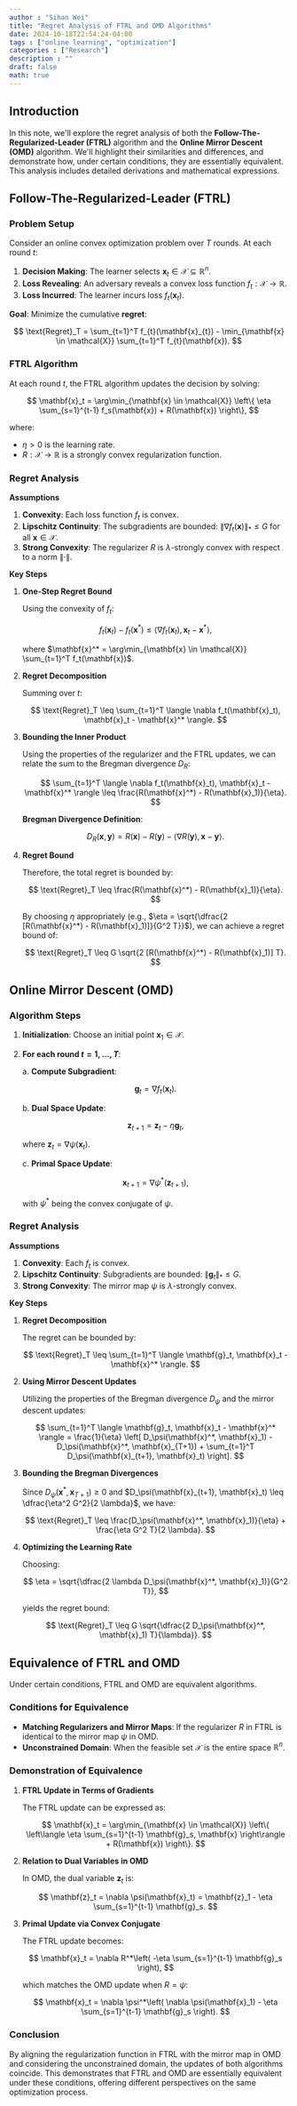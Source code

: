 ```yaml
---
author : "Sihan Wei"
title: "Regret Analysis of FTRL and OMD Algorithms"
date: 2024-10-18T22:54:24-04:00
tags : ["online learning", "optimization"]
categories : ["Research"]
description : ""
draft: false
math: true
---
```



## Introduction

In this note, we'll explore the regret analysis of both the **Follow-The-Regularized-Leader (FTRL)** algorithm and the **Online Mirror Descent (OMD)** algorithm. We'll highlight their similarities and differences, and demonstrate how, under certain conditions, they are essentially equivalent. This analysis includes detailed derivations and mathematical expressions.

## Follow-The-Regularized-Leader (FTRL)

### Problem Setup

Consider an online convex optimization problem over $T$ rounds. At each round $t$:

1. **Decision Making**: The learner selects $\mathbf{x}_t \in \mathcal{X} \subseteq \mathbb{R}^n$.
2. **Loss Revealing**: An adversary reveals a convex loss function $f_t : \mathcal{X} \rightarrow \mathbb{R}$.
3. **Loss Incurred**: The learner incurs loss $f_t(\mathbf{x}_t)$.

**Goal**: Minimize the cumulative **regret**: 

$$
\text{Regret}_T = \sum_{t=1}^T f_{t}(\mathbf{x}_{t}) - \min_{\mathbf{x} \in \mathcal{X}} \sum_{t=1}^T f_{t}(\mathbf{x}).
$$



### FTRL Algorithm

At each round $t$, the FTRL algorithm updates the decision by solving:

$$
\mathbf{x}_t = \arg\min_{\mathbf{x} \in \mathcal{X}} \left\{ \eta \sum_{s=1}^{t-1} f_s(\mathbf{x}) + R(\mathbf{x}) \right\},
$$

where:

- $\eta > 0$ is the learning rate.
- $R : \mathcal{X} \rightarrow \mathbb{R}$ is a strongly convex regularization function.

### Regret Analysis

**Assumptions**

1. **Convexity**: Each loss function $f_t$ is convex.
2. **Lipschitz Continuity**: The subgradients are bounded: $\| \nabla f_t(\mathbf{x}) \|_* \leq G$ for all $\mathbf{x} \in \mathcal{X}$.
3. **Strong Convexity**: The regularizer $R$ is $\lambda$-strongly convex with respect to a norm $\| \cdot \|$.

**Key Steps**

1. **One-Step Regret Bound**

   Using the convexity of $f_t$:

   $$
   f_t(\mathbf{x}_t) - f_t(\mathbf{x}^*) \leq \langle \nabla f_t(\mathbf{x}_t), \mathbf{x}_t - \mathbf{x}^* \rangle,
   $$

   where $\mathbf{x}^* = \arg\min_{\mathbf{x} \in \mathcal{X}} \sum_{t=1}^T f_t(\mathbf{x})$.

2. **Regret Decomposition**

   Summing over $t$:

   $$
   \text{Regret}_T \leq \sum_{t=1}^T \langle \nabla f_t(\mathbf{x}_t), \mathbf{x}_t - \mathbf{x}^* \rangle.
   $$

3. **Bounding the Inner Product**

   Using the properties of the regularizer and the FTRL updates, we can relate the sum to the Bregman divergence $D_R$:

   $$
   \sum_{t=1}^T \langle \nabla f_t(\mathbf{x}_t), \mathbf{x}_t - \mathbf{x}^* \rangle \leq \frac{R(\mathbf{x}^*) - R(\mathbf{x}_1)}{\eta}.
   $$

   **Bregman Divergence Definition**:

   $$
   D_R(\mathbf{x}, \mathbf{y}) = R(\mathbf{x}) - R(\mathbf{y}) - \langle \nabla R(\mathbf{y}), \mathbf{x} - \mathbf{y} \rangle.
   $$

4. **Regret Bound**

   Therefore, the total regret is bounded by:

   $$
   \text{Regret}_T \leq \frac{R(\mathbf{x}^*) - R(\mathbf{x}_1)}{\eta}.
   $$

   By choosing $\eta$ appropriately (e.g., $\eta = \sqrt{\dfrac{2 [R(\mathbf{x}^*) - R(\mathbf{x}_1)]}{G^2 T}}$), we can achieve a regret bound of:

   $$
   \text{Regret}_T \leq G \sqrt{2 [R(\mathbf{x}^*) - R(\mathbf{x}_1)] T}.
   $$

## Online Mirror Descent (OMD)

### Algorithm Steps

1. **Initialization**: Choose an initial point $\mathbf{x}_1 \in \mathcal{X}$.

2. **For each round $t = 1, \dots, T$**:

   a. **Compute Subgradient**:

   $$
   \mathbf{g}_t = \nabla f_t(\mathbf{x}_t).
   $$

   b. **Dual Space Update**:

   $$
   \mathbf{z}_{t+1} = \mathbf{z}_t - \eta \mathbf{g}_t,
   $$

   where $\mathbf{z}_t = \nabla \psi(\mathbf{x}_t)$.

   c. **Primal Space Update**:

   $$
   \mathbf{x}_{t+1} = \nabla \psi^*(\mathbf{z}_{t+1}),
   $$

   with $\psi^*$ being the convex conjugate of $\psi$.

### Regret Analysis

**Assumptions**

1. **Convexity**: Each $f_t$ is convex.
2. **Lipschitz Continuity**: Subgradients are bounded: $\| \mathbf{g}_t \|_* \leq G$.
3. **Strong Convexity**: The mirror map $\psi$ is $\lambda$-strongly convex.

**Key Steps**

1. **Regret Decomposition**

   The regret can be bounded by:

   $$
   \text{Regret}_T \leq \sum_{t=1}^T \langle \mathbf{g}_t, \mathbf{x}_t - \mathbf{x}^* \rangle.
   $$

2. **Using Mirror Descent Updates**

   Utilizing the properties of the Bregman divergence $D_\psi$ and the mirror descent updates:

   $$
   \sum_{t=1}^T \langle \mathbf{g}_t, \mathbf{x}_t - \mathbf{x}^* \rangle = \frac{1}{\eta} \left[ D_\psi(\mathbf{x}^*, \mathbf{x}_1) - D_\psi(\mathbf{x}^*, \mathbf{x}_{T+1}) + \sum_{t=1}^T D_\psi(\mathbf{x}_{t+1}, \mathbf{x}_t) \right].
   $$

3. **Bounding the Bregman Divergences**

   Since $D_\psi(\mathbf{x}^*, \mathbf{x}_{T+1}) \geq 0$ and $D_\psi(\mathbf{x}_{t+1}, \mathbf{x}_t) \leq \dfrac{\eta^2 G^2}{2 \lambda}$, we have:

   $$
   \text{Regret}_T \leq \frac{D_\psi(\mathbf{x}^*, \mathbf{x}_1)}{\eta} + \frac{\eta G^2 T}{2 \lambda}.
   $$

4. **Optimizing the Learning Rate**

   Choosing:

   $$
   \eta = \sqrt{\dfrac{2 \lambda D_\psi(\mathbf{x}^*, \mathbf{x}_1)}{G^2 T}},
   $$

   yields the regret bound:

   $$
   \text{Regret}_T \leq G \sqrt{\dfrac{2 D_\psi(\mathbf{x}^*, \mathbf{x}_1) T}{\lambda}}.
   $$

## Equivalence of FTRL and OMD

Under certain conditions, FTRL and OMD are equivalent algorithms.

### Conditions for Equivalence

- **Matching Regularizers and Mirror Maps**: If the regularizer $R$ in FTRL is identical to the mirror map $\psi$ in OMD.
- **Unconstrained Domain**: When the feasible set $\mathcal{X}$ is the entire space $\mathbb{R}^n$.

### Demonstration of Equivalence

1. **FTRL Update in Terms of Gradients**

   The FTRL update can be expressed as:

   $$
   \mathbf{x}_t = \arg\min_{\mathbf{x} \in \mathcal{X}} \left\{ \left\langle \eta \sum_{s=1}^{t-1} \mathbf{g}_s, \mathbf{x} \right\rangle + R(\mathbf{x}) \right\}.
   $$

2. **Relation to Dual Variables in OMD**

   In OMD, the dual variable $\mathbf{z}_t$ is:

   $$
   \mathbf{z}_t = \nabla \psi(\mathbf{x}_t) = \mathbf{z}_1 - \eta \sum_{s=1}^{t-1} \mathbf{g}_s.
   $$

3. **Primal Update via Convex Conjugate**

   The FTRL update becomes:

   $$
   \mathbf{x}_t = \nabla R^*\left( -\eta \sum_{s=1}^{t-1} \mathbf{g}_s \right),
   $$

   which matches the OMD update when $R = \psi$:

   $$
   \mathbf{x}_t = \nabla \psi^*\left( \nabla \psi(\mathbf{x}_1) - \eta \sum_{s=1}^{t-1} \mathbf{g}_s \right).
   $$

### Conclusion

By aligning the regularization function in FTRL with the mirror map in OMD and considering the unconstrained domain, the updates of both algorithms coincide. This demonstrates that FTRL and OMD are essentially equivalent under these conditions, offering different perspectives on the same optimization process.
